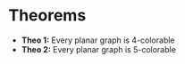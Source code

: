 # Theorems
- **Theo 1:** Every planar graph is 4-colorable
- **Theo 2:** Every planar graph is 5-colorable